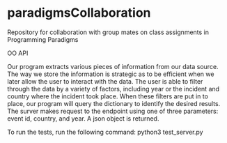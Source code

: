 # paradigmsCollaboration
Repository for collaboration with group mates on class assignments in Programming Paradigms

OO API

Our program extracts various pieces of information from our data source. The way we store the information is strategic as to be efficient when we later allow the user to interact with the data. The user is able to filter through the data by a variety of factors, including year or the incident and country where the incident took place. When these filters are put in to place, our program will query the dictionary to identify the desired results. The surver makes request to the endpoint using one of three parameters: event id, country, and year. A json object is returned. 

To run the tests, run the following command: python3 test_server.py
